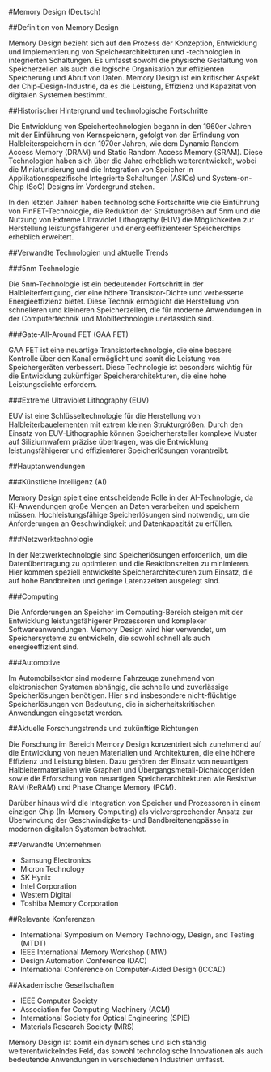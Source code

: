#Memory Design (Deutsch)

##Definition von Memory Design

Memory Design bezieht sich auf den Prozess der Konzeption, Entwicklung und Implementierung von Speicherarchitekturen und -technologien in integrierten Schaltungen. Es umfasst sowohl die physische Gestaltung von Speicherzellen als auch die logische Organisation zur effizienten Speicherung und Abruf von Daten. Memory Design ist ein kritischer Aspekt der Chip-Design-Industrie, da es die Leistung, Effizienz und Kapazität von digitalen Systemen bestimmt.

##Historischer Hintergrund und technologische Fortschritte

Die Entwicklung von Speichertechnologien begann in den 1960er Jahren mit der Einführung von Kernspeichern, gefolgt von der Erfindung von Halbleiterspeichern in den 1970er Jahren, wie dem Dynamic Random Access Memory (DRAM) und Static Random Access Memory (SRAM). Diese Technologien haben sich über die Jahre erheblich weiterentwickelt, wobei die Miniaturisierung und die Integration von Speicher in Applikationsspezifische Integrierte Schaltungen (ASICs) und System-on-Chip (SoC) Designs im Vordergrund stehen.

In den letzten Jahren haben technologische Fortschritte wie die Einführung von FinFET-Technologie, die Reduktion der Strukturgrößen auf 5nm und die Nutzung von Extreme Ultraviolet Lithography (EUV) die Möglichkeiten zur Herstellung leistungsfähigerer und energieeffizienterer Speicherchips erheblich erweitert. 

##Verwandte Technologien und aktuelle Trends

###5nm Technologie

Die 5nm-Technologie ist ein bedeutender Fortschritt in der Halbleiterfertigung, der eine höhere Transistor-Dichte und verbesserte Energieeffizienz bietet. Diese Technik ermöglicht die Herstellung von schnelleren und kleineren Speicherzellen, die für moderne Anwendungen in der Computertechnik und Mobiltechnologie unerlässlich sind.

###Gate-All-Around FET (GAA FET)

GAA FET ist eine neuartige Transistortechnologie, die eine bessere Kontrolle über den Kanal ermöglicht und somit die Leistung von Speichergeräten verbessert. Diese Technologie ist besonders wichtig für die Entwicklung zukünftiger Speicherarchitekturen, die eine hohe Leistungsdichte erfordern.

###Extreme Ultraviolet Lithography (EUV)

EUV ist eine Schlüsseltechnologie für die Herstellung von Halbleiterbauelementen mit extrem kleinen Strukturgrößen. Durch den Einsatz von EUV-Lithographie können Speicherhersteller komplexe Muster auf Siliziumwafern präzise übertragen, was die Entwicklung leistungsfähigerer und effizienterer Speicherlösungen vorantreibt.

##Hauptanwendungen

###Künstliche Intelligenz (AI)

Memory Design spielt eine entscheidende Rolle in der AI-Technologie, da KI-Anwendungen große Mengen an Daten verarbeiten und speichern müssen. Hochleistungsfähige Speicherlösungen sind notwendig, um die Anforderungen an Geschwindigkeit und Datenkapazität zu erfüllen.

###Netzwerktechnologie

In der Netzwerktechnologie sind Speicherlösungen erforderlich, um die Datenübertragung zu optimieren und die Reaktionszeiten zu minimieren. Hier kommen speziell entwickelte Speicherarchitekturen zum Einsatz, die auf hohe Bandbreiten und geringe Latenzzeiten ausgelegt sind.

###Computing

Die Anforderungen an Speicher im Computing-Bereich steigen mit der Entwicklung leistungsfähigerer Prozessoren und komplexer Softwareanwendungen. Memory Design wird hier verwendet, um Speichersysteme zu entwickeln, die sowohl schnell als auch energieeffizient sind.

###Automotive

Im Automobilsektor sind moderne Fahrzeuge zunehmend von elektronischen Systemen abhängig, die schnelle und zuverlässige Speicherlösungen benötigen. Hier sind insbesondere nicht-flüchtige Speicherlösungen von Bedeutung, die in sicherheitskritischen Anwendungen eingesetzt werden.

##Aktuelle Forschungstrends und zukünftige Richtungen

Die Forschung im Bereich Memory Design konzentriert sich zunehmend auf die Entwicklung von neuen Materialien und Architekturen, die eine höhere Effizienz und Leistung bieten. Dazu gehören der Einsatz von neuartigen Halbleitermaterialien wie Graphen und Übergangsmetall-Dichalcogeniden sowie die Erforschung von neuartigen Speicherarchitekturen wie Resistive RAM (ReRAM) und Phase Change Memory (PCM).

Darüber hinaus wird die Integration von Speicher und Prozessoren in einem einzigen Chip (In-Memory Computing) als vielversprechender Ansatz zur Überwindung der Geschwindigkeits- und Bandbreitenengpässe in modernen digitalen Systemen betrachtet.

##Verwandte Unternehmen

- Samsung Electronics
- Micron Technology
- SK Hynix
- Intel Corporation
- Western Digital
- Toshiba Memory Corporation

##Relevante Konferenzen

- International Symposium on Memory Technology, Design, and Testing (MTDT)
- IEEE International Memory Workshop (IMW)
- Design Automation Conference (DAC)
- International Conference on Computer-Aided Design (ICCAD)

##Akademische Gesellschaften

- IEEE Computer Society
- Association for Computing Machinery (ACM)
- International Society for Optical Engineering (SPIE)
- Materials Research Society (MRS)

Memory Design ist somit ein dynamisches und sich ständig weiterentwickelndes Feld, das sowohl technologische Innovationen als auch bedeutende Anwendungen in verschiedenen Industrien umfasst.